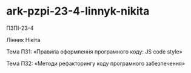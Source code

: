 # ark-pzpi-23-4-linnyk-nikita

ПЗПІ-23-4

Лінник Нікіта 

Тема ПЗ1: «Правила оформлення програмного коду: JS code style»

Тема ПЗ2: «Методи рефакторингу коду програмного забезпечення»
